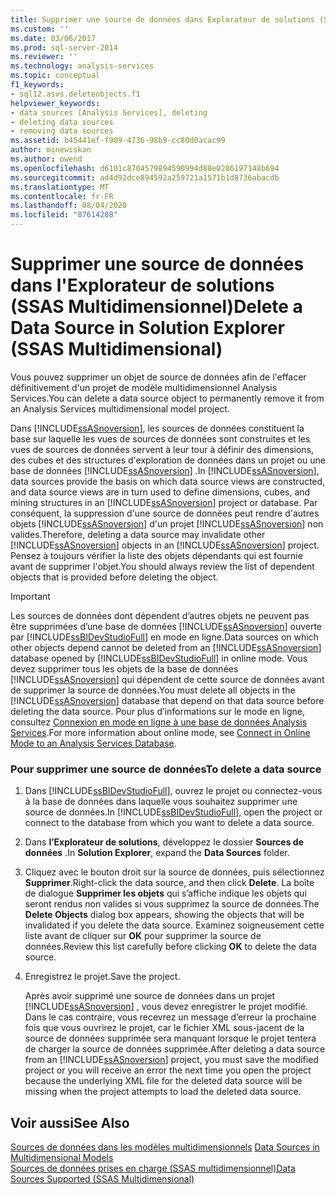 ```yaml
---
title: Supprimer une source de données dans Explorateur de solutions (SSAS multidimensionnel) | Microsoft Docs
ms.custom: ''
ms.date: 03/06/2017
ms.prod: sql-server-2014
ms.reviewer: ''
ms.technology: analysis-services
ms.topic: conceptual
f1_keywords:
- sql12.asvs.deleteobjects.f1
helpviewer_keywords:
- data sources [Analysis Services], deleting
- deleting data sources
- removing data sources
ms.assetid: b45441ef-f909-4736-98b9-cc80d0acac99
author: minewiskan
ms.author: owend
ms.openlocfilehash: d6101c8704579894590994d88e0286197148b694
ms.sourcegitcommit: ad4d92dce894592a259721a1571b1d8736abacdb
ms.translationtype: MT
ms.contentlocale: fr-FR
ms.lasthandoff: 08/04/2020
ms.locfileid: "87614208"
---
```

# <a name="delete-a-data-source-in-solution-explorer-ssas-multidimensional"></a><span data-ttu-id="3527e-102">Supprimer une source de données dans l'Explorateur de solutions (SSAS Multidimensionnel)</span><span class="sxs-lookup"><span data-stu-id="3527e-102">Delete a Data Source in Solution Explorer (SSAS Multidimensional)</span></span>
  <span data-ttu-id="3527e-103">Vous pouvez supprimer un objet de source de données afin de l'effacer définitivement d'un projet de modèle multidimensionnel Analysis Services.</span><span class="sxs-lookup"><span data-stu-id="3527e-103">You can delete a data source object to permanently remove it from an Analysis Services multidimensional model project.</span></span>  
  
 <span data-ttu-id="3527e-104">Dans [!INCLUDE[ssASnoversion](../../includes/ssasnoversion-md.md)], les sources de données constituent la base sur laquelle les vues de sources de données sont construites et les vues de sources de données servent à leur tour à définir des dimensions, des cubes et des structures d'exploration de données dans un projet ou une base de données [!INCLUDE[ssASnoversion](../../includes/ssasnoversion-md.md)] .</span><span class="sxs-lookup"><span data-stu-id="3527e-104">In [!INCLUDE[ssASnoversion](../../includes/ssasnoversion-md.md)], data sources provide the basis on which data source views are constructed, and data source views are in turn used to define dimensions, cubes, and mining structures in an [!INCLUDE[ssASnoversion](../../includes/ssasnoversion-md.md)] project or database.</span></span> <span data-ttu-id="3527e-105">Par conséquent, la suppression d'une source de données peut rendre d'autres objets [!INCLUDE[ssASnoversion](../../includes/ssasnoversion-md.md)] d'un projet [!INCLUDE[ssASnoversion](../../includes/ssasnoversion-md.md)] non valides.</span><span class="sxs-lookup"><span data-stu-id="3527e-105">Therefore, deleting a data source may invalidate other [!INCLUDE[ssASnoversion](../../includes/ssasnoversion-md.md)] objects in an [!INCLUDE[ssASnoversion](../../includes/ssasnoversion-md.md)] project.</span></span> <span data-ttu-id="3527e-106">Pensez à toujours vérifier la liste des objets dépendants qui est fournie avant de supprimer l'objet.</span><span class="sxs-lookup"><span data-stu-id="3527e-106">You should always review the list of dependent objects that is provided before deleting the object.</span></span>  
  
> [!IMPORTANT]  
>  <span data-ttu-id="3527e-107">Les sources de données dont dépendent d’autres objets ne peuvent pas être supprimées d’une base de données [!INCLUDE[ssASnoversion](../../includes/ssasnoversion-md.md)] ouverte par [!INCLUDE[ssBIDevStudioFull](../../includes/ssbidevstudiofull-md.md)] en mode en ligne.</span><span class="sxs-lookup"><span data-stu-id="3527e-107">Data sources on which other objects depend cannot be deleted from an [!INCLUDE[ssASnoversion](../../includes/ssasnoversion-md.md)] database opened by [!INCLUDE[ssBIDevStudioFull](../../includes/ssbidevstudiofull-md.md)] in online mode.</span></span> <span data-ttu-id="3527e-108">Vous devez supprimer tous les objets de la base de données [!INCLUDE[ssASnoversion](../../includes/ssasnoversion-md.md)] qui dépendent de cette source de données avant de supprimer la source de données.</span><span class="sxs-lookup"><span data-stu-id="3527e-108">You must delete all objects in the [!INCLUDE[ssASnoversion](../../includes/ssasnoversion-md.md)] database that depend on that data source before deleting the data source.</span></span> <span data-ttu-id="3527e-109">Pour plus d’informations sur le mode en ligne, consultez [Connexion en mode en ligne à une base de données Analysis Services](connect-in-online-mode-to-an-analysis-services-database.md).</span><span class="sxs-lookup"><span data-stu-id="3527e-109">For more information about online mode, see [Connect in Online Mode to an Analysis Services Database](connect-in-online-mode-to-an-analysis-services-database.md).</span></span>  
  
### <a name="to-delete-a-data-source"></a><span data-ttu-id="3527e-110">Pour supprimer une source de données</span><span class="sxs-lookup"><span data-stu-id="3527e-110">To delete a data source</span></span>  
  
1.  <span data-ttu-id="3527e-111">Dans [!INCLUDE[ssBIDevStudioFull](../../includes/ssbidevstudiofull-md.md)], ouvrez le projet ou connectez-vous à la base de données dans laquelle vous souhaitez supprimer une source de données.</span><span class="sxs-lookup"><span data-stu-id="3527e-111">In [!INCLUDE[ssBIDevStudioFull](../../includes/ssbidevstudiofull-md.md)], open the project or connect to the database from which you want to delete a data source.</span></span>  
  
2.  <span data-ttu-id="3527e-112">Dans **l’Explorateur de solutions**, développez le dossier **Sources de données** .</span><span class="sxs-lookup"><span data-stu-id="3527e-112">In **Solution Explorer**, expand the **Data Sources** folder.</span></span>  
  
3.  <span data-ttu-id="3527e-113">Cliquez avec le bouton droit sur la source de données, puis sélectionnez **Supprimer**.</span><span class="sxs-lookup"><span data-stu-id="3527e-113">Right-click the data source, and then click **Delete**.</span></span> <span data-ttu-id="3527e-114">La boîte de dialogue **Supprimer les objets**  qui s’affiche indique les objets qui seront rendus non valides si vous supprimez la source de données.</span><span class="sxs-lookup"><span data-stu-id="3527e-114">The **Delete Objects**  dialog box appears, showing the objects that will be invalidated if you delete the data source.</span></span> <span data-ttu-id="3527e-115">Examinez soigneusement cette liste avant de cliquer sur **OK** pour supprimer la source de données.</span><span class="sxs-lookup"><span data-stu-id="3527e-115">Review this list carefully before clicking **OK** to delete the data source.</span></span>  
  
4.  <span data-ttu-id="3527e-116">Enregistrez le projet.</span><span class="sxs-lookup"><span data-stu-id="3527e-116">Save the project.</span></span>  
  
     <span data-ttu-id="3527e-117">Après avoir supprimé une source de données dans un projet [!INCLUDE[ssASnoversion](../../includes/ssasnoversion-md.md)] , vous devez enregistrer le projet modifié. Dans le cas contraire, vous recevrez un message d’erreur la prochaine fois que vous ouvrirez le projet, car le fichier XML sous-jacent de la source de données supprimée sera manquant lorsque le projet tentera de charger la source de données supprimée.</span><span class="sxs-lookup"><span data-stu-id="3527e-117">After deleting a data source from an [!INCLUDE[ssASnoversion](../../includes/ssasnoversion-md.md)] project, you must save the modified project or you will receive an error the next time you open the project because the underlying XML file for the deleted data source will be missing when the project attempts to load the deleted data source.</span></span>  
  
## <a name="see-also"></a><span data-ttu-id="3527e-118">Voir aussi</span><span class="sxs-lookup"><span data-stu-id="3527e-118">See Also</span></span>  
 <span data-ttu-id="3527e-119">[Sources de données dans les modèles multidimensionnels](data-sources-in-multidimensional-models.md) </span><span class="sxs-lookup"><span data-stu-id="3527e-119">[Data Sources in Multidimensional Models](data-sources-in-multidimensional-models.md) </span></span>  
 [<span data-ttu-id="3527e-120">Sources de données prises en charge &#40;SSAS multidimensionnel&#41;</span><span class="sxs-lookup"><span data-stu-id="3527e-120">Data Sources Supported &#40;SSAS Multidimensional&#41;</span></span>](supported-data-sources-ssas-multidimensional.md)  
  
  
